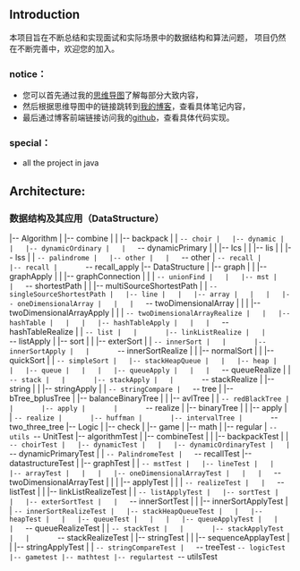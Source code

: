 ## Introduction
本项目旨在不断总结和实现面试和实际场景中的数据结构和算法问题，
项目仍然在不断完善中，欢迎您的加入。

### notice：
+ 您可以首先通过我的[思维导图](https://www.processon.com/mindmap/5cbb5fcae4b09b16ffc06360)了解每部分大致内容，
+ 然后根据思维导图中的链接跳转到[我的博客](https://blog.csdn.net/ljfirst)，查看具体笔记内容，
+ 最后通过博客前端链接访问我的[github](https://github.com/ljfirst/Algorithm)，查看具体代码实现。

### special：
+ all the project in java

## Architecture:
### 数据结构及其应用（DataStructure）
|-- Algorithm
|   |-- combine
|   |   |-- backpack
|   |   `-- choir
|   |-- dynamic
|   |   |-- dynamicOrdinary
|   |   `-- dynamicPrimary
|   |       |-- lcs
|   |       |-- lis
|   |       |-- lss
|   |       `-- palindrome
|   |-- other
|   |   `-- other
|   `-- recall
|       |-- recall
|       `-- recall_apply
|-- DataStructure
|   |-- graph
|   |   |-- graphApply
|   |   |-- graphConnection
|   |   |   `-- unionFind
|   |   |-- mst
|   |   `-- shortestPath
|   |       |-- multiSourceShortestPath
|   |       `-- singleSourceShortestPath
|   |-- line
|   |   |-- array
|   |   |   |-- oneDimensionalArray
|   |   |   `-- twoDimensionalArray
|   |   |       |-- twoDimensionalArrayApply
|   |   |       `-- twoDimensionalArrayRealize
|   |   |-- hashTable
|   |   |   |-- hashTableApply
|   |   |   `-- hashTableRealize
|   |   `-- list
|   |       |-- linkListRealize
|   |       `-- listApply
|   |-- sort
|   |   |-- exterSort
|   |   `-- innerSort
|   |       |-- innerSortApply
|   |       `-- innerSortRealize
|   |           |-- normalSort
|   |           |-- quickSort
|   |           `-- simpleSort
|   |-- stackHeapQueue
|   |   |-- heap
|   |   |-- queue
|   |   |   |-- queueApply
|   |   |   `-- queueRealize
|   |   `-- stack
|   |       |-- stackApply
|   |       `-- stackRealize
|   |-- string
|   |   |-- stringApply
|   |   `-- stringCompare
|   `-- tree
|       |-- bTree_bplusTree
|       |-- balanceBinaryTree
|       |   |-- avlTree
|       |   `-- redBlackTree
|       |       |-- apply
|       |       `-- realize
|       |-- binaryTree
|       |   |-- apply
|       |   `-- realize
|       |-- huffman
|       |-- intervalTree
|       `-- two_three_tree
|-- Logic
|   |-- check
|   |-- game
|   |-- math
|   |-- regular
|   `-- utils
`-- UnitTest
    |-- algorithmTest
    |   |-- combineTest
    |   |   |-- backpackTest
    |   |   `-- choirTest
    |   |-- dynamicTest
    |   |   |-- dynamicOrdinaryTest
    |   |   `-- dynamicPrimaryTest
    |   |       `-- PalindromeTest
    |   `-- recallTest
    |-- datastructureTest
    |   |-- graphTest
    |   |   `-- mstTest
    |   |-- lineTest
    |   |   |-- arrayTest
    |   |   |   |-- oneDimensionalArrayTest
    |   |   |   `-- twoDimensionalArrayTest
    |   |   |       |-- applyTest
    |   |   |       `-- realizeTest
    |   |   `-- listTest
    |   |       |-- linkListRealizeTest
    |   |       `-- listApplyTest
    |   |-- sortTest
    |   |   |-- exterSortTest
    |   |   `-- innerSortTest
    |   |       |-- innerSortApplyTest
    |   |       `-- innerSortRealizeTest
    |   |-- stackHeapQueueTest
    |   |   |-- heapTest
    |   |   |-- queueTest
    |   |   |   |-- queueApplyTest
    |   |   |   `-- queueRealizeTest
    |   |   `-- stackTest
    |   |       |-- stackApplyTest
    |   |       `-- stackRealizeTest
    |   |-- stringTest
    |   |   |-- sequenceApplayTest
    |   |   |-- stringApplyTest
    |   |   `-- stringCompareTest
    |   `-- treeTest
    `-- logicTest
        |-- gametest
        |-- mathtest
        |-- regulartest
        `-- utilsTest


